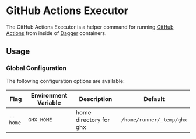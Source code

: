 # GitHub Actions Executor

The GitHub Actions Executor is a helper command for running [GitHub Actions](https://docs.github.com/en/actions) from
inside of [Dagger](https://dagger.io) containers.

## Usage

### Global Configuration

The following configuration options are available:

| Flag     | Environment Variable | Description            | Default                  |
|----------|----------------------|------------------------|--------------------------|
| `--home` | `GHX_HOME`           | home directory for ghx | `/home/runner/_temp/ghx` |